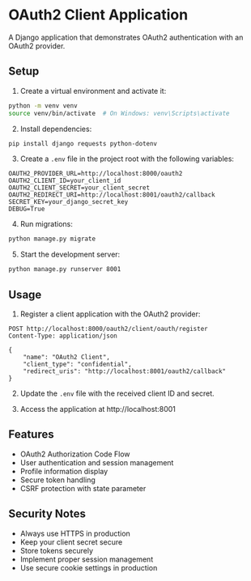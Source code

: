 # OAuth2 Client Application

A Django application that demonstrates OAuth2 authentication with an OAuth2 provider.

## Setup

1. Create a virtual environment and activate it:
```bash
python -m venv venv
source venv/bin/activate  # On Windows: venv\Scripts\activate
```

2. Install dependencies:
```bash
pip install django requests python-dotenv
```

3. Create a `.env` file in the project root with the following variables:
```env
OAUTH2_PROVIDER_URL=http://localhost:8000/oauth2
OAUTH2_CLIENT_ID=your_client_id
OAUTH2_CLIENT_SECRET=your_client_secret
OAUTH2_REDIRECT_URI=http://localhost:8001/oauth2/callback
SECRET_KEY=your_django_secret_key
DEBUG=True
```

4. Run migrations:
```bash
python manage.py migrate
```

5. Start the development server:
```bash
python manage.py runserver 8001
```

## Usage

1. Register a client application with the OAuth2 provider:
```http
POST http://localhost:8000/oauth2/client/oauth/register
Content-Type: application/json

{
    "name": "OAuth2 Client",
    "client_type": "confidential",
    "redirect_uris": "http://localhost:8001/oauth2/callback"
}
```

2. Update the `.env` file with the received client ID and secret.

3. Access the application at http://localhost:8001

## Features

- OAuth2 Authorization Code Flow
- User authentication and session management
- Profile information display
- Secure token handling
- CSRF protection with state parameter

## Security Notes

- Always use HTTPS in production
- Keep your client secret secure
- Store tokens securely
- Implement proper session management
- Use secure cookie settings in production 